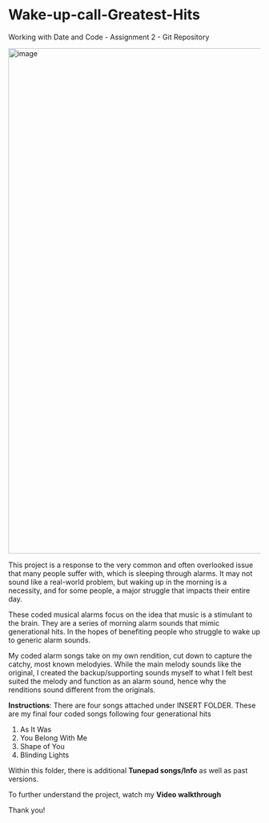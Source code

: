 # Wake-up-call-Greatest-Hits
Working with Date and Code - Assignment 2 - Git Repository

<img width="1796" height="1008" alt="image" src="https://github.com/user-attachments/assets/ea57ead6-3ad4-422f-856c-5cf0fe178b79" />

This project is a response to the very common and often overlooked issue that many people suffer with, which is sleeping through alarms. It may not sound like a real-world problem, but waking up in the morning is a necessity, and for some people, a major struggle that impacts their entire day. 

These coded musical alarms focus on the idea that music is a stimulant to the brain. They are a series of morning alarm sounds that mimic generational hits. In the hopes of benefiting people who struggle to wake up to generic alarm sounds. 

My coded alarm songs take on my own rendition, cut down to capture the catchy, most known melodyies. While the main melody sounds like the original, I created the backup/supporting sounds myself to what I felt best suited the melody and function as an alarm sound, hence why the renditions sound different from the originals. 

**Instructions**: 
There are four songs attached under INSERT FOLDER. These are my final four coded songs following four generational hits
1. As It Was
2. You Belong With Me
3. Shape of You
4. Blinding Lights

Within this folder, there is additional **Tunepad songs/Info** as well as past versions. 

To further understand the project, watch my **Video walkthrough**

Thank you!
